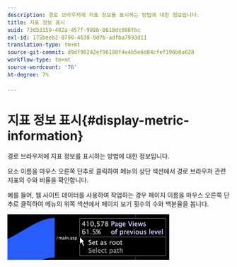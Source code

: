 ```yaml
---
description: 경로 브라우저에 지표 정보를 표시하는 방법에 대한 정보입니다.
title: 지표 정보 표시
uuid: 73d53159-482a-457f-988b-8618dc098fbc
exl-id: 175beeb2-8790-4638-9d7b-adfba7993d11
translation-type: tm+mt
source-git-commit: d9df90242ef96188f4e4b5e6d04cfef196b0a628
workflow-type: tm+mt
source-wordcount: '76'
ht-degree: 7%

---
```


# 지표 정보 표시{#display-metric-information}

경로 브라우저에 지표 정보를 표시하는 방법에 대한 정보입니다.

요소 이름을 마우스 오른쪽 단추로 클릭하여 메뉴의 상단 섹션에서 경로 브라우저 관련 지표의 수와 비율을 확인합니다.

예를 들어, 웹 사이트 데이터를 사용하여 작업하는 경우 페이지 이름을 마우스 오른쪽 단추로 클릭하여 메뉴의 위쪽 섹션에서 페이지 보기 횟수의 수와 백분율을 봅니다.

![](assets/vis_PathBrowser_info.png)
